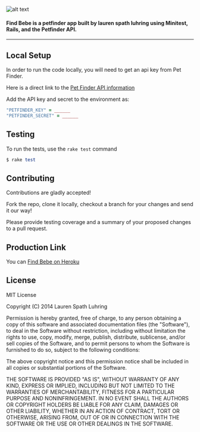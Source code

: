 ![alt text](https://github.com/edatrix/find_bebe_final/blob/master/app/assets/images/logo.png?raw=true "Title")

#### Find Bebe is a petfinder app built by lauren spath luhring using Minitest, Rails, and the Petfinder API.

---
## Local Setup

In order to run the code locally, you will need to get an api key from Pet Finder.

Here is a direct link to the [Pet Finder API information](http://www.petfinder.com/developers/api-key)

Add the API key and secret to the environment as:

```ruby
"PETFINDER_KEY" = ______
"PETFINDER_SECRET" = ______
```

## Testing

To run the tests, use the `rake test` command

```ruby
$ rake test
```

## Contributing

Contributions are gladly accepted! 

Fork the repo, clone it locally, checkout a branch for your changes and send it our way!

Please provide testing coverage and a summary of your proposed changes to a pull request.

## Production Link

You can [Find Bebe on Heroku](http://find-bebe.herokuapp.com/)

## License

MIT License

Copyright (C) 2014 Lauren Spath Luhring
 
Permission is hereby granted, free of charge, to any person
obtaining a copy of this software and associated documentation
files (the "Software"), to deal in the Software without
restriction, including without limitation the rights to use,
copy, modify, merge, publish, distribute, sublicense, and/or sell
copies of the Software, and to permit persons to whom the
Software is furnished to do so, subject to the following
conditions:
 
The above copyright notice and this permission notice shall be
included in all copies or substantial portions of the Software.
 
THE SOFTWARE IS PROVIDED "AS IS", WITHOUT WARRANTY OF ANY KIND,
EXPRESS OR IMPLIED, INCLUDING BUT NOT LIMITED TO THE WARRANTIES
OF MERCHANTABILITY, FITNESS FOR A PARTICULAR PURPOSE AND
NONINFRINGEMENT. IN NO EVENT SHALL THE AUTHORS OR COPYRIGHT
HOLDERS BE LIABLE FOR ANY CLAIM, DAMAGES OR OTHER LIABILITY,
WHETHER IN AN ACTION OF CONTRACT, TORT OR OTHERWISE, ARISING
FROM, OUT OF OR IN CONNECTION WITH THE SOFTWARE OR THE USE OR
OTHER DEALINGS IN THE SOFTWARE.
